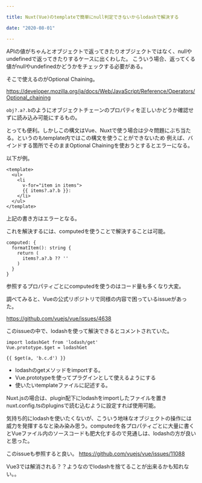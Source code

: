 ```yaml
---

title: Nuxt(Vue)のtemplateで簡単にnull判定できないからlodashで解決する

date: "2020-08-01"

---
```


APIの値がちゃんとオブジェクトで返ってきたりオブジェクトではなく、nullやundefinedで返ってきたりするケースに出くわした。
こういう場合、返ってくる値がnullやundefinedかどうかをチェックする必要がある。

そこで使えるのがOptional Chaining。

https://developer.mozilla.org/ja/docs/Web/JavaScript/Reference/Operators/Optional_chaining

```obj?.a?.b```のようにオブジェクトチェーンのプロパティを正しいかどうか確認せずに読み込み可能にするもの。

とっても便利。しかしこの構文はVue、Nuxtで使う場合は少々問題にぶち当たる。というのもtemplate内ではこの構文を使うことができないため
例えば、バインドする箇所でそのままOptional Chainingを使おうとするとエラーになる。

以下が例。

```
<template>
  <ul>
    <li
      v-for="item in items">
      {{ items?.a?.b }}:
    </li>
  </ul>
</template>
```
上記の書き方はエラーとなる。

これを解決するには、computedを使うことで解決することは可能。

```
computed: {
  formatItem(): string {
    return (
      items?.a?.b ?? ''
    )
  }
}
```


参照するプロパティごとにcomputedを使うのはコード量も多くなり大変。

調べてみると、Vueの公式リポジトリで同様の内容で困っているissueがあった。

https://github.com/vuejs/vue/issues/4638

このissueの中で、lodashを使って解決できるとコメントされていた。

```
import lodashGet from 'lodash/get'
Vue.prototype.$get = lodashGet

{{ $get(a, 'b.c.d') }}
``` 

- lodashのgetメソッドをimportする。
- Vue.prototypeを使ってプラグインとして使えるようにする
- 使いたいtemplateファイルに記述する。

Nuxt.jsの場合は、plugin配下にlodashをimportしたファイルを置きnuxt.config.tsのpluginsで読む込むように設定すれば使用可能。

気持ち的にlodashを使いたくないが、こういう地味なオブジェクトの操作には威力を発揮するなと染み染み思う。computedを各プロパティごとに大量に書くとVueファイル内のソースコードも肥大化するので見通しは、lodashの方が良いと思った。

このissueも参照すると良い。
https://github.com/vuejs/vue/issues/11088

Vue3では解消される？？ようなのでlodashを捨てることが出来るかも知れない。。
